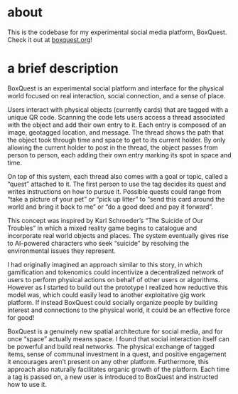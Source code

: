 # about

This is the codebase for my experimental social media platform, BoxQuest. Check it out at [boxquest.org](https://boxquest.org)!

# a brief description

BoxQuest is an experimental social platform and interface for the physical world focused on real interaction, social connection, and a sense of place.

Users interact with physical objects (currently cards) that are tagged with a unique QR code. Scanning the code lets users access a thread associated with the object and add their own entry to it. Each entry is composed of an image, geotagged location, and message. The thread shows the path that the object took through time and space to get to its current holder. By only allowing the current holder to post in the thread, the object passes from person to person, each adding their own entry marking its spot in space and time.

On top of this system, each thread also comes with a goal or topic, called a “quest” attached to it. The first person to use the tag decides its quest and writes instructions on how to pursue it. Possible quests could range from  “take a picture of your pet” or “pick up litter” to “send this card around the world and bring it back to me” or “do a good deed and pay it forward”.

This concept was inspired by Karl Schroeder’s “The Suicide of Our Troubles” in which a mixed reality game begins to catalogue and incorporate real world objects and places. The system eventually gives rise to AI-powered characters who seek “suicide” by resolving the environmental issues they represent.

I had originally imagined an approach similar to this story, in which gamification and tokenomics could incentivize a decentralized network of users to perform physical actions on behalf of other users or algorithms. However as I started to build out the prototype I realized how reductive this model was, which could easily lead to another exploitative gig work platform. If instead BoxQuest could socially organize people by building interest and connections to the physical world, it could be an effective force for good!

BoxQuest is a genuinely new spatial architecture for social media, and for once “space” actually means space. I found that social interaction itself can be powerful and build real networks. The physical exchange of tagged items, sense of communal investment in a quest, and positive engagement it encourages aren’t present on any other platform. Furthermore, this approach also naturally facilitates organic growth of the platform. Each time a tag is passed on, a new user is introduced to BoxQuest and instructed how to use it.
